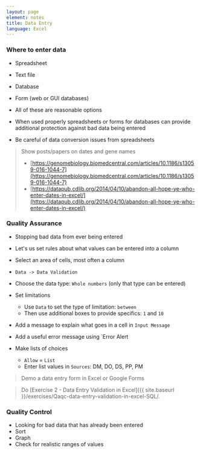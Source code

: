 ```yaml
---
layout: page
element: notes
title: Data Entry
language: Excel
---
```


### Where to enter data

* Spreadsheet
* Text file
* Database
* Form (web or GUI databases)

* All of these are reasonable options
* When used properly spreadsheets or forms for databases can provide additional
protection against bad data being entered
* Be careful of data conversion issues from spreadsheets

> Show posts/papers on dates and gene names
>
> * [https://genomebiology.biomedcentral.com/articles/10.1186/s13059-016-1044-7](https://genomebiology.biomedcentral.com/articles/10.1186/s13059-016-1044-7)
> * [https://datapub.cdlib.org/2014/04/10/abandon-all-hope-ye-who-enter-dates-in-excel/](https://datapub.cdlib.org/2014/04/10/abandon-all-hope-ye-who-enter-dates-in-excel/)

### Quality Assurance

* Stopping bad data from ever being entered
* Let's us set rules about what values can be entered into a column

* Select an area of cells, most often a column
* `Data -> Data Validation`
* Choose the data type: `Whole numbers` (only that type can be entered)
* Set limitations
    * Use `Data` to set the type of limitation: `between` 
    * Then use additional boxes to provide specifics: `1` and `10`
* Add a message to explain what goes in a cell in `Input Message`
* Add a useful error message using `Error Alert

* Make lists of choices
    * `Allow` = `List`
    * Enter list values in `Sources`: DM, DO, DS, PP, PM

> Demo a data entry form in Excel or Google Forms

> Do [Exercise 2 - Data Entry Validation in Excel]({{ site.baseurl }}/exercises/Qaqc-data-entry-validation-in-excel-SQL/.

### Quality Control

* Looking for bad data that has already been entered
* Sort
* Graph
* Check for realistic ranges of values
